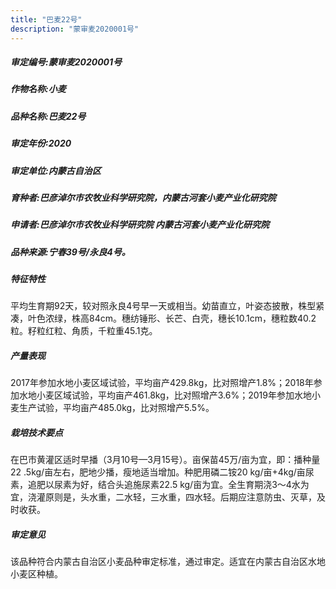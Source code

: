 ```yaml
---
title: "巴麦22号"
description: "蒙审麦2020001号"
---
```

##### 审定编号:蒙审麦2020001号

##### 作物名称:小麦

##### 品种名称:巴麦22号

##### 审定年份:2020

##### 审定单位:内蒙古自治区

##### 育种者:巴彦淖尔市农牧业科学研究院，内蒙古河套小麦产业化研究院

##### 申请者:巴彦淖尔市农牧业科学研究院  内蒙古河套小麦产业化研究院

##### 品种来源:宁春39号/永良4号。

##### 特征特性
平均生育期92天，较对照永良4号早一天或相当。幼苗直立，叶姿态披散，株型紧凑，叶色浓绿，株高84cm。穗纺锤形、长芒、白壳，穗长10.1cm，穗粒数40.2粒。籽粒红粒、角质，千粒重45.1克。

##### 产量表现
2017年参加水地小麦区域试验，平均亩产429.8kg，比对照增产1.8%；2018年参加水地小麦区域试验，平均亩产461.8kg，比对照增产3.6%；2019年参加水地小麦生产试验，平均亩产485.0kg，比对照增产5.5%。

##### 栽培技术要点
在巴市黄灌区适时早播（3月10号—3月15号）。亩保苗45万/亩为宜，即：播种量22 .5kg/亩左右，肥地少播，瘦地适当增加。种肥用磷二铵20 kg/亩+4kg/亩尿素，追肥以尿素为好，结合头追施尿素22.5 kg/亩为宜。全生育期浇3～4水为宜，浇灌原则是，头水重，二水轻，三水重，四水轻。后期应注意防虫、灭草，及时收获。

##### 审定意见
该品种符合内蒙古自治区小麦品种审定标准，通过审定。适宜在内蒙古自治区水地小麦区种植。
